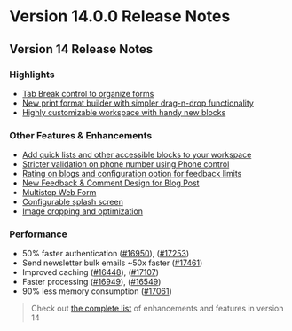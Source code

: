 # Version 14.0.0 Release Notes

## Version 14 Release Notes

### Highlights

- [Tab Break control to organize forms](https://github.com/sparrownova/sparrow/pull/13036)
- [New print format builder with simpler drag-n-drop functionality](https://github.com/sparrownova/sparrow/pull/14134)
- [Highly customizable workspace with handy new blocks](https://github.com/sparrownova/sparrow/pull/13152)

### Other Features & Enhancements

- [Add quick lists and other accessible blocks to your workspace](https://github.com/sparrownova/sparrow/pull/13152)
- [Stricter validation on phone number using Phone control](https://github.com/sparrownova/sparrow/pull/15538)
- [Rating on blogs and configuration option for feedback limits](https://github.com/sparrownova/sparrow/pull/14614)
- [New Feedback & Comment Design for Blog Post](https://github.com/sparrownova/sparrow/pull/14614)
- [Multistep Web Form](https://github.com/sparrownova/sparrow/pull/14978)
- [Configurable splash screen](https://github.com/sparrownova/sparrow/pull/17006)
- [Image cropping and optimization](https://github.com/sparrownova/sparrow/pull/13835)

### Performance

- 50% faster authentication ([#16950](https://github.com/sparrownova/sparrow/pull/16950)), ([#17253](https://github.com/sparrownova/sparrow/pull/17253))
- Send newsletter bulk emails ~50x faster ([#17461](https://github.com/sparrownova/sparrow/pull/17461))
- Improved caching ([#16448](https://github.com/sparrownova/sparrow/pull/16448)), ([#17107](https://github.com/sparrownova/sparrow/pull/17107))
- Faster processing ([#16949](https://github.com/sparrownova/sparrow/pull/16949)), ([#16549](https://github.com/sparrownova/sparrow/pull/16549))
- 90% less memory consumption ([#17061](https://github.com/sparrownova/sparrow/pull/17061))

> Check out [the complete list](https://github.com/sparrownova/sparrow/issues/17532) of enhancements and features in version 14
